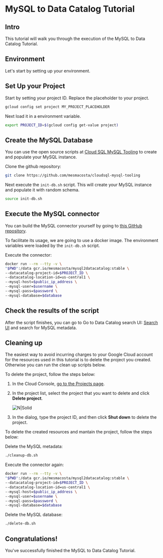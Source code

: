 <!---
Note: This tutorial is meant for Google Cloud Shell, and can be opened by going to
http://gstatic.com/cloudssh/images/open-btn.svg)](https://console.cloud.google.com/cloudshell/open?git_repo=https://github.com/mesmacosta/mysql-to-datacatalog-tutorial&tutorial=TUTORIAL.md)--->
# MySQL to Data Catalog Tutorial

<!-- TODO: analytics id? -->
<walkthrough-author name="mesmacosta@gmail.com" tutorialName="MySQL to Data Catalog Tutorial" repositoryUrl="https://github.com/mesmacosta/mysql-to-datacatalog-tutorial"></walkthrough-author>

## Intro

This tutorial will walk you through the execution of the MySQL to Data Catalog Tutorial.

## Environment

Let's start by setting up your environment.

## Set Up your Project

Start by setting your project ID. Replace the placeholder to your project.
```bash
gcloud config set project MY_PROJECT_PLACEHOLDER
```

Next load it in a environment variable.
```bash
export PROJECT_ID=$(gcloud config get-value project)
```

## Create the MySQL Database

You can use the open source scripts at [Cloud SQL MySQL Tooling](https://github.com/mesmacosta/cloudsql-mysql-tooling) to create and populate your MySQL instance.

Clone the github repository:
```bash
git clone https://github.com/mesmacosta/cloudsql-mysql-tooling
```

Next execute the `init-db.sh` script.
This will create your MySQL instance and populate it with random schema.
```bash
source init-db.sh
```

## Execute the MySQL connector

You can build the MySQL connector yourself by going to
[this GitHub repository](https://github.com/GoogleCloudPlatform/datacatalog-connectors-rdbms/tree/master/mysql2datacatalog).

To facilitate its usage, we are going to use a docker image. 
The environment variables were loaded by the `init-db.sh` script.

Execute the connector:
```bash
docker run --rm --tty -v \
"$PWD":/data gcr.io/mesmacosta/mysql2datacatalog:stable \
--datacatalog-project-id=$PROJECT_ID \
--datacatalog-location-id=us-central1 \
--mysql-host=$public_ip_address \
--mysql-user=$username \
--mysql-pass=$password \
--mysql-database=$database
```

## Check the results of the script

After the script finishes, you can go to Go to Data Catalog search UI:
[Search UI](https://console.cloud.google.com/datacatalog?q=system=mysql)
 and search for MySQL metadata.

## Cleaning up

The easiest way to avoid incurring charges to your Google Cloud account for the resources used in this tutorial is to delete 
the project you created. Otherwise you can run the clean up scripts below.

To delete the project, follow the steps below:

1.  In the Cloud Console, [go to the Projects page](https://console.cloud.google.com/iam-admin/projects).

2.  In the project list, select the project that you want to delete and click **Delete project**.

    ![N|Solid](https://storage.googleapis.com/gcp-community/tutorials/partial-redaction-with-dlp-and-gcf/img_delete_project.png)
    
3.  In the dialog, type the project ID, and then click **Shut down** to delete the project.

To delete the created resources and mantain the project,
 follow the steps below:

Delete the MySQL metadata:
```bash
./cleanup-db.sh
```

Execute the connector again:
```bash
docker run --rm --tty -v \
"$PWD":/data gcr.io/mesmacosta/mysql2datacatalog:stable \
--datacatalog-project-id=$PROJECT_ID \
--datacatalog-location-id=us-central1 \
--mysql-host=$public_ip_address \
--mysql-user=$username \
--mysql-pass=$password \
--mysql-database=$database
```

Delete the MySQL database:
```bash
./delete-db.sh
```

## Congratulations!

<walkthrough-conclusion-trophy></walkthrough-conclusion-trophy>

You've successfully finished the MySQL to Data Catalog Tutorial.
